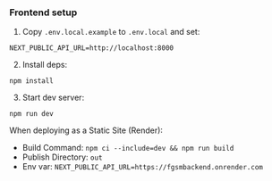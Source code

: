 ### Frontend setup

1. Copy `.env.local.example` to `.env.local` and set:
```
NEXT_PUBLIC_API_URL=http://localhost:8000
```
2. Install deps:
```
npm install
```
3. Start dev server:
```
npm run dev
```

When deploying as a Static Site (Render):
- Build Command: `npm ci --include=dev && npm run build`
- Publish Directory: `out`
- Env var: `NEXT_PUBLIC_API_URL=https://fgsmbackend.onrender.com`



